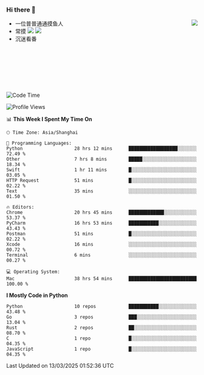 ### Hi there 👋


<a href="https://github.com/yanlc39">
  <img align="right" src="https://github-readme-stats.vercel.app/api?username=yanlc39&show_icons=true&hide_border=true&icon_color=586069&title_color=a0a9af">
</a>

- 一位普普通通摸鱼人
- 常摸 ![](https://img.shields.io/badge/-Python-3e74a2?style=flat-square&logo=Python&logoColor=fff) ![](https://img.shields.io/badge/-C%2B%2B-brightgreen?style=flat-square)
- 沉迷看番



<br><br><br><br><br><br>


<!--START_SECTION:waka-->
![Code Time](http://img.shields.io/badge/Code%20Time-944%20hrs%201%20min-blue)

![Profile Views](http://img.shields.io/badge/Profile%20Views-0-blue)

📊 **This Week I Spent My Time On** 

```text
🕑︎ Time Zone: Asia/Shanghai

💬 Programming Languages: 
Python                   28 hrs 12 mins      ██████████████████░░░░░░░   72.49 % 
Other                    7 hrs 8 mins        █████░░░░░░░░░░░░░░░░░░░░   18.34 % 
Swift                    1 hr 11 mins        █░░░░░░░░░░░░░░░░░░░░░░░░   03.05 % 
HTTP Request             51 mins             █░░░░░░░░░░░░░░░░░░░░░░░░   02.22 % 
Text                     35 mins             ░░░░░░░░░░░░░░░░░░░░░░░░░   01.50 % 

🔥 Editors: 
Chrome                   20 hrs 45 mins      █████████████░░░░░░░░░░░░   53.37 % 
PyCharm                  16 hrs 53 mins      ███████████░░░░░░░░░░░░░░   43.43 % 
Postman                  51 mins             █░░░░░░░░░░░░░░░░░░░░░░░░   02.22 % 
Xcode                    16 mins             ░░░░░░░░░░░░░░░░░░░░░░░░░   00.72 % 
Terminal                 6 mins              ░░░░░░░░░░░░░░░░░░░░░░░░░   00.27 % 

💻 Operating System: 
Mac                      38 hrs 54 mins      █████████████████████████   100.00 % 
```

**I Mostly Code in Python** 

```text
Python                   10 repos            ███████████░░░░░░░░░░░░░░   43.48 % 
Go                       3 repos             ███░░░░░░░░░░░░░░░░░░░░░░   13.04 % 
Rust                     2 repos             ██░░░░░░░░░░░░░░░░░░░░░░░   08.70 % 
C                        1 repo              █░░░░░░░░░░░░░░░░░░░░░░░░   04.35 % 
JavaScript               1 repo              █░░░░░░░░░░░░░░░░░░░░░░░░   04.35 % 
```




 Last Updated on 13/03/2025 01:52:36 UTC
<!--END_SECTION:waka-->
